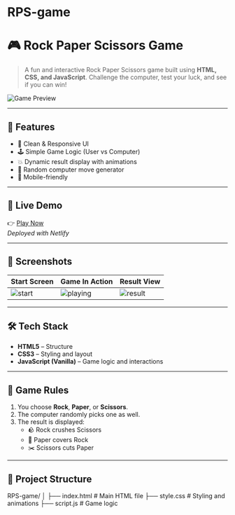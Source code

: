 # RPS-game

# 🎮 Rock Paper Scissors Game

> A fun and interactive Rock Paper Scissors game built using **HTML, CSS, and JavaScript**. Challenge the computer, test your luck, and see if you can win!

![Game Preview](https://media.giphy.com/media/v1.Y2lkPTc5MGI3NjExaW9mb2RscnRyaWxvOXR1bWV3b2lhN3NybjVvNjAyb2Z1czR5c2tpciZlcD12MV9naWZzX3NlYXJjaCZjdD1n/qLHzYjl8vnb3bFVy1K/giphy.gif)

---

## 🧠 Features

- 🎨 Clean & Responsive UI
- 🕹️ Simple Game Logic (User vs Computer)
- 💥 Dynamic result display with animations
- 🔁 Random computer move generator
- 📱 Mobile-friendly

---

## 🚀 Live Demo

👉 [Play Now](https://your-live-link.netlify.app)  
*Deployed with Netlify*

---

## 📸 Screenshots

| Start Screen | Game In Action | Result View |
|--------------|----------------|-------------|
| ![start](./assets/screenshot1.png) | ![playing](./assets/screenshot2.png) | ![result](./assets/screenshot3.png) |

---

## 🛠️ Tech Stack

- **HTML5** – Structure  
- **CSS3** – Styling and layout  
- **JavaScript (Vanilla)** – Game logic and interactions

---

## 🎲 Game Rules

1. You choose **Rock**, **Paper**, or **Scissors**.
2. The computer randomly picks one as well.
3. The result is displayed:
   - 🪨 Rock crushes Scissors  
   - 📄 Paper covers Rock  
   - ✂️ Scissors cuts Paper  

---

## 📁 Project Structure

RPS-game/
│
├── index.html # Main HTML file
├── style.css # Styling and animations
├── script.js # Game logic
